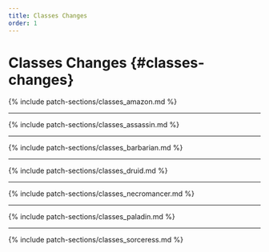 ```yaml
---
title: Classes Changes
order: 1
---
```


# Classes Changes {#classes-changes}

{% include patch-sections/classes_amazon.md %}

---

{% include patch-sections/classes_assassin.md %}

---

{% include patch-sections/classes_barbarian.md %}

---

{% include patch-sections/classes_druid.md %}

---

{% include patch-sections/classes_necromancer.md %}

---

{% include patch-sections/classes_paladin.md %}

---

{% include patch-sections/classes_sorceress.md %}

